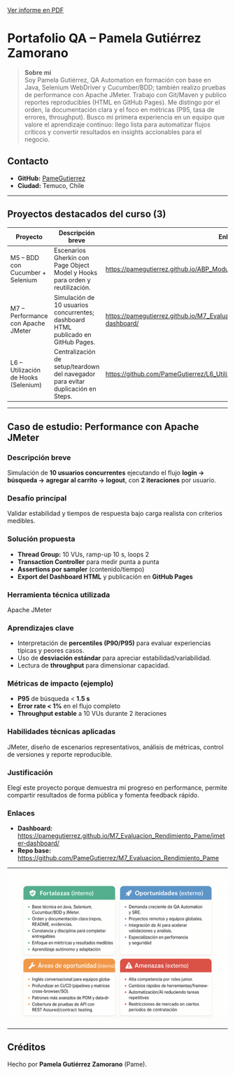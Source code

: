 [Ver informe en PDF](<docs/Proyecto ABP Prepárate para el mercado laboral.pdf>)

# Portafolio QA – Pamela Gutiérrez Zamorano

> **Sobre mí**  
> Soy Pamela Gutiérrez, QA Automation en formación con base en Java, Selenium WebDriver y Cucumber/BDD; también realizo pruebas de performance con Apache JMeter. Trabajo con Git/Maven y publico reportes reproducibles (HTML en GitHub Pages). Me distingo por el orden, la documentación clara y el foco en métricas (P95, tasa de errores, throughput). Busco mi primera experiencia en un equipo que valore el aprendizaje continuo: llego lista para automatizar flujos críticos y convertir resultados en insights accionables para el negocio.

## Contacto
- **GitHub:** [PameGutierrez](https://github.com/PameGutierrez)
- **Ciudad:** Temuco, Chile

---

## Proyectos destacados del curso (3)
| Proyecto | Descripción breve | Enlace |
|---|---|---|
| M5 – BDD con Cucumber + Selenium | Escenarios Gherkin con Page Object Model y Hooks para orden y reutilización. | https://pamegutierrez.github.io/ABP_Modulo5_Escenarios_de_Comportamiento_BDD/ |
| M7 – Performance con Apache JMeter | Simulación de 10 usuarios concurrentes; dashboard HTML publicado en GitHub Pages. | https://pamegutierrez.github.io/M7_Evaluacion_Rendimiento_Pame/jmeter-dashboard/ |
| L6 – Utilización de Hooks (Selenium) | Centralización de setup/teardown del navegador para evitar duplicación en Steps. | https://github.com/PameGutierrez/L6_Utilizaci-nDeHooks |

---

## Caso de estudio: Performance con Apache JMeter

### Descripción breve
Simulación de **10 usuarios concurrentes** ejecutando el flujo **login → búsqueda → agregar al carrito → logout**, con **2 iteraciones** por usuario.

### Desafío principal
Validar estabilidad y tiempos de respuesta bajo carga realista con criterios medibles.

### Solución propuesta
- **Thread Group:** 10 VUs, ramp-up 10 s, loops 2  
- **Transaction Controller** para medir punta a punta  
- **Assertions por sampler** (contenido/tiempo)  
- **Export del Dashboard HTML** y publicación en **GitHub Pages**

### Herramienta técnica utilizada
Apache JMeter

### Aprendizajes clave
- Interpretación de **percentiles (P90/P95)** para evaluar experiencias típicas y peores casos.  
- Uso de **desviación estándar** para apreciar estabilidad/variabilidad.  
- Lectura de **throughput** para dimensionar capacidad.

### Métricas de impacto (ejemplo)
- **P95** de búsqueda < **1.5 s**  
- **Error rate < 1%** en el flujo completo  
- **Throughput estable** a 10 VUs durante 2 iteraciones

### Habilidades técnicas aplicadas
JMeter, diseño de escenarios representativos, análisis de métricas, control de versiones y reporte reproducible.

### Justificación
Elegí este proyecto porque demuestra mi progreso en performance, permite compartir resultados de forma pública y fomenta feedback rápido.

### Enlaces
- **Dashboard:** https://pamegutierrez.github.io/M7_Evaluacion_Rendimiento_Pame/jmeter-dashboard/  
- **Repo base:** https://github.com/PameGutierrez/M7_Evaluacion_Rendimiento_Pame

---

![Matriz FODA](assets/img/foda.png)

---

## Créditos
Hecho por **Pamela Gutiérrez Zamorano** (Pame).
